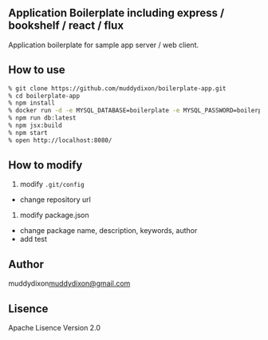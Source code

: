Application Boilerplate including express / bookshelf / react / flux
-----

Application boilerplate for sample app server / web client.

## How to use

```zsh
% git clone https://github.com/muddydixon/boilerplate-app.git
% cd boilerplate-app
% npm install
% docker run -d -e MYSQL_DATABASE=boilerplate -e MYSQL_PASSWORD=boilerplate -e MYSQL_USER=boilerplate  -e MYSQL_ROOT_PASSWORD=boilerplate -p 3306:3306 --name boilerplate_mysql mysql
% npm run db:latest
% npm jsx:build
% npm start
% open http://localhost:8080/
```

## How to modify
1. modify `.git/config`
  * change repository url
1. modify package.json
  * change package name, description, keywords, author
  * add test

## Author
muddydixon<muddydixon@gmail.com>

## Lisence
Apache Lisence Version 2.0
